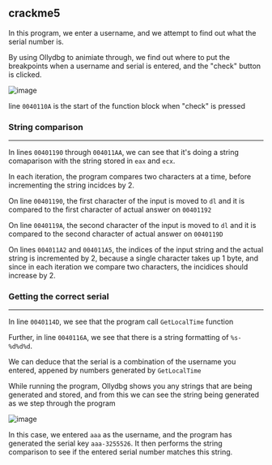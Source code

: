 crackme5
---

In this program, we enter a username, and we attempt to find out what the serial number is.

By using Ollydbg to animiate through, we find out where to put the breakpoints when a username and serial is entered, and the "check" button is clicked.

![image](https://user-images.githubusercontent.com/7328587/119658117-5a3c3d80-be5f-11eb-815a-255d90151cbe.png)

line `0040110A` is the start of the function block when "check" is pressed

### String comparison
<hr>

In lines `00401190` through `004011AA`, we can see that it's doing a string comaparison with the string stored in `eax` and `ecx`.

In each iteration, the program compares two characters at a time, before incrementing the string incidces by 2.

On line `00401190`, the first character of the input is moved to `dl` and it is compared to the first character of actual answer on `00401192`

On line `0040119A`, the second character of the input is moved to `dl` and it is compared to the second character of actual answer on `0040119D`

On lines `004011A2` and `004011A5`, the indices of the input string and the actual string is incremented by 2, because a single character takes up 1 byte, and since in each iteration we compare two characters, the incidices should increase by 2.


### Getting the correct serial
<hr>

In line `0040114D`, we see that the program call `GetLocalTime` function

Further, in line `0040116A`, we see that there is a string formatting of `%s-%d%d%d`.

We can deduce that the serial is a combination of the username you entered, appened by numbers generated by `GetLocalTime`

While running the program, Ollydbg shows you any strings that are being generated and stored, and from this we can see the string being generated as we step through the program

![image](https://user-images.githubusercontent.com/7328587/119660784-33cbd180-be62-11eb-904f-8419e0033bb8.png)

In this case, we entered `aaa` as the username, and the program has generated the serial key `aaa-3255526`. It then performs the string comparison to see if the entered serial number matches this string.
